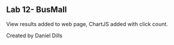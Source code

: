 ## Lab 12- BusMall
View results added to web page, ChartJS added with click count.

Created by Daniel Dills